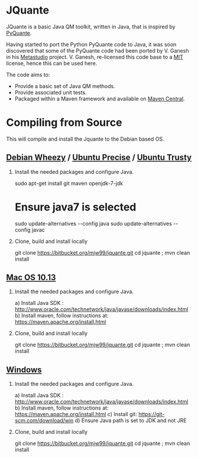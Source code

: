 # JQuante #

JQuante is a basic Java QM toolkit, written in Java, that is inspired by [PyQuante](http://pyquante.sourceforge.net/).

Having started to port the Python PyQuante code to Java, it was soon discovered that some of the PyQuante code had been ported by V. Ganesh in his [Metastudio](https://github.com/tovganesh/metastudio) project. V. Ganesh, re-licensed this code base to a [MIT](https://tldrlegal.com/license/mit-license) license, hence this can be used here.

The code aims to:

* Provide a basic set of Java QM methods.
* Provide associated unit tests.
* Packaged within a Maven framework and available on [Maven Central](http://search.maven.org/).

# Compiling from Source
This will compile and install the Jquante to the Debian based OS.
## [Debian Wheezy](http://www.debian.org/releases/wheezy/) / [Ubuntu Precise](http://releases.ubuntu.com/precise/) / [Ubuntu Trusty](http://releases.ubuntu.com/trusty/)

1) Install the needed packages and configure Java.

    sudo apt-get install git maven openjdk-7-jdk
    # Ensure java7 is selected
    sudo update-alternatives --config java
    sudo update-alternatives --config javac

2) Clone, build and install locally

    git clone https://bitbucket.org/mjw99/jquante.git
    cd jquante ; mvn clean install

## [Mac OS 10.13](https://www.apple.com/macos/high-sierra/)

1) Install the needed packages and configure Java.
   
    a) Install Java SDK : http://www.oracle.com/technetwork/java/javase/downloads/index.html
    b) Install maven, follow instructions at: https://maven.apache.org/install.html

2) Clone, build and install locally

    git clone https://bitbucket.org/mjw99/jquante.git
    cd jquante ; mvn clean install

## [Windows](https://www.microsoft.com/en-in/windows/)

1) Install the needed packages and configure Java.
   
    a) Install Java SDK : http://www.oracle.com/technetwork/java/javase/downloads/index.html
    b) Install maven, follow instructions at: https://maven.apache.org/install.html
    c) Install git: https://git-scm.com/download/win
    d) Ensure Java path is set to JDK and not JRE

2) Clone, build and install locally

    git clone https://bitbucket.org/mjw99/jquante.git
    cd jquante ; mvn clean install


